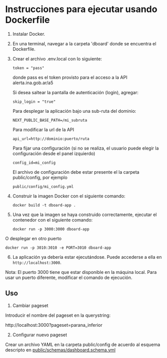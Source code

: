# Instrucciones para ejecutar usando Dockerfile


1. Instalar Docker.

2. En una terminal, navegar a la carpeta 'dboard' donde se encuentra el Dockerfile.

3. Crear el archivo .env.local con lo siguiente:

   ```
   token = "pass"
   ```
   donde pass es el token provisto para el acceso a la API alerta.ina.gob.ar/a5

   Si desea saltear la pantalla de autenticación (login), agregar:

   ```
   skip_login = "true"
   ```
   Para desplegar la aplicación bajo una sub-ruta del dominio:
   ```
   NEXT_PUBLIC_BASE_PATH=/mi_subruta
   ```
   Para modificar la url de la API
   ```
   api_url=http://dominio:puerto/ruta
   ```
   Para fijar una configuración (si no se realiza, el usuario puede elegir la configuración desde el panel izquierdo)
   ```
   config_id=mi_config
   ```
   El archivo de configuración debe estar presente el la carpeta public/config, por ejemplo
   ```
   public/config/mi_config.yml
   ```


4. Construir la imagen Docker con el siguiente comando:

   ```
   docker build -t dboard-app .
   ```

5. Una vez que la imagen se haya construido correctamente, ejecutar el contenedor con el siguiente comando:

   ```
   docker run -p 3000:3000 dboard-app
   ```
O desplegar en otro puerto
   ```
   docker run -p 3010:3010 -e PORT=3010 dboard-app
   ```

6. La aplicación ya debería estar ejecutándose. Puede accederse a ella en `http://localhost:3000`.

Nota: El puerto 3000 tiene que estar disponible en la máquina local. Para usar un puerto diferente, modificar el comando de ejecución.

## Uso

1. Cambiar pageset

Introducir el nombre del pageset en la querystring:

http://localhost:3000?pageset=parana_inferior

2. Configurar nuevo pageset

Crear un archivo YAML en la carpeta public/config de acuerdo al esquema descripto en [public/schemas/dashboard.schema.yml](https://raw.githubusercontent.com/jbianchi81/dashboard/refs/heads/main/dboard/public/schemas/dashboard.schema.yml)

